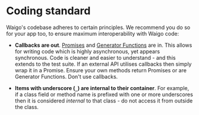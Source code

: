 # Coding standard

Waigo's codebase adheres to certain principles. We recommend you do so for your app too, to ensure maximum interoperability with Waigo code:

* **Callbacks are out**. [Promises](https://developer.mozilla.org/en/docs/Web/JavaScript/Reference/Global_Objects/Promise) and [Generator Functions](https://developer.mozilla.org/en-US/docs/Web/JavaScript/Reference/Statements/function*) are in. This allows for writing code which is highly asynchronous, yet appears synchronous. Code is cleaner and easier to understand - and this extends to the test suite. If an external API utilises callbacks then simply wrap it in a Promise. Ensure your own methods return Promises or are Generator Functions. Don't use callbacks.

* **Items with underscore (`_`) are internal to their container**. For example, if a class field or method name is prefixed with one or more underscores then it is considered *internal* to that class - do not access it from outside the class.

